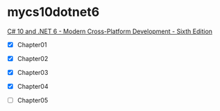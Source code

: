 # mycs10dotnet6
[C# 10 and .NET 6 - Modern Cross-Platform Development - Sixth Edition](https://learning.oreilly.com/library/view/c-10-and/9781801077361/)

- [x] Chapter01
- [x] Chapter02
- [x] Chapter03
- [x] Chapter04
- [ ] Chapter05

